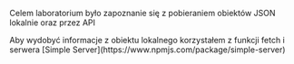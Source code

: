 <p>Celem laboratorium było zapoznanie się z pobieraniem obiektów JSON lokalnie oraz przez API</p>
<p>Aby wydobyć informacje z obiektu lokalnego korzystałem z funkcji fetch i serwera [Simple Server](https://www.npmjs.com/package/simple-server)</p>